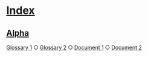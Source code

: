 # [Index](#index)

## [Alpha](#alpha)

[Glossary 1][1] ○ [Glossary 2][2] ○ [Document 1][3] ○ [Document 2][4]

[1]: ./glossary-1.md#alpha "First definition."

[2]: ./glossary-2.md#alpha "Second definition."

[3]: ./document-1.md#document-1

[4]: ./document-2.md#document-2
